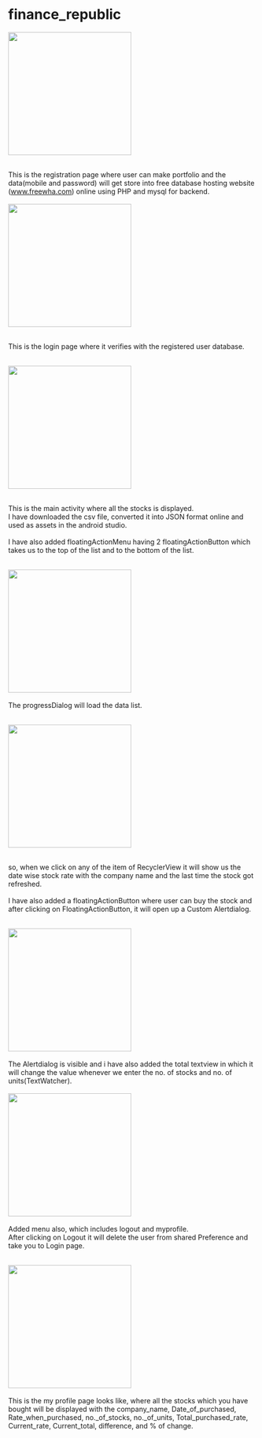 # finance_republic


<img src="https://user-images.githubusercontent.com/19501588/59831584-b5a24e80-935f-11e9-9b8e-01ff172ab6a3.png" width="250"><br/><br/>

This is the registration page where user can make portfolio and the data(mobile and password) will get store into free database hosting website (www.freewha.com) online using PHP and mysql for backend.<br/><br/>
<img src="https://user-images.githubusercontent.com/19501588/59831593-baff9900-935f-11e9-978a-7afadbfc9174.png" width="250"><br/><br/>

This is the login page where it verifies with the registered user database. <br/><br/>

<img src="https://user-images.githubusercontent.com/19501588/59831899-5a249080-9360-11e9-8f72-fee68536c7ee.png" width="250"><br/><br/>

This is the main activity where all the stocks is displayed.<br/>
I have downloaded the csv file, converted it into JSON format online and used as assets in the android studio.<br/><br/>
I have also added floatingActionMenu having 2 floatingActionButton which takes us to the top of the list and to the bottom of the list.<br/><br/>

<img src="https://user-images.githubusercontent.com/19501588/59831612-c5219780-935f-11e9-8498-fa5ba678e3a5.png" width="250"><br/><br/>
The progressDialog will load the data list.<br/><br/>

<img src="https://user-images.githubusercontent.com/19501588/59831963-7a544f80-9360-11e9-85f7-7e2b6ea18c7f.png" width="250"><br/><br/>

so, when we click on any of the item of RecyclerView  it will show us the date wise stock rate with the company name and the last time the stock got refreshed.<br/><br/>
I have also added a floatingActionButton where user can buy the stock and after clicking on FloatingActionButton, it will open up a Custom Alertdialog.<br/><br/>

<img src="https://user-images.githubusercontent.com/19501588/59831644-d10d5980-935f-11e9-9f76-65d45d4b9a6e.png" width="250"><br/><br/>
The Alertdialog is visible and i have also added the total textview in which it will change the value whenever we enter the no. of stocks and no. of units(TextWatcher).<br/><br/> 
<img src="https://user-images.githubusercontent.com/19501588/59831741-074ad900-9360-11e9-89a8-4dd45069afad.png" width="250"><br/><br/>
Added menu also, which includes logout and myprofile.<br/>
After clicking on Logout it will delete the user from shared Preference and take you to Login page.<br/><br/>


<img src="https://user-images.githubusercontent.com/19501588/59831962-79bbb900-9360-11e9-816a-7e1ad358191d.png" width="250"><br/><br/>
This is the my profile page looks like, where all the stocks which you have bought will be displayed with the company_name, Date_of_purchased, Rate_when_purchased, no._of_stocks, no._of_units, Total_purchased_rate, Current_rate, Current_total, difference, and % of change.
